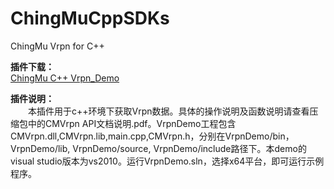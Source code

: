 # ChingMuCppSDKs
ChingMu Vrpn for C++  

**插件下载：**  
[ChingMu C++ Vrpn_Demo](https://github.com/ChingMuVisionTech/ChingmuCppSDKs/releases/download/C%2B%2B/CMVrpnDemo.rar)

**插件说明：**  
&emsp;&emsp;本插件用于c++环境下获取Vrpn数据。具体的操作说明及函数说明请查看压缩包中的CMVrpn API文档说明.pdf。VrpnDemo工程包含CMVrpn.dll,CMVrpn.lib,main.cpp,CMVrpn.h，分别在VrpnDemo/bin，VrpnDemo/lib, VrpnDemo/source, VrpnDemo/include路径下。本demo的visual studio版本为vs2010。运行VrpnDemo.sln，选择x64平台，即可运行示例程序。
